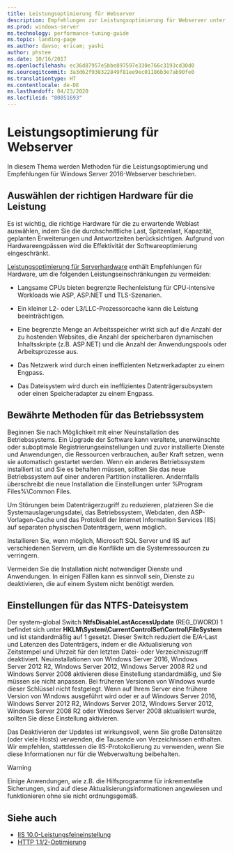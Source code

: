 ```yaml
---
title: Leistungsoptimierung für Webserver
description: Empfehlungen zur Leistungsoptimierung für Webserver unter Windows Server 16
ms.prod: windows-server
ms.technology: performance-tuning-guide
ms.topic: landing-page
ms.author: davso; ericam; yashi
author: phstee
ms.date: 10/16/2017
ms.openlocfilehash: ec36d87957e5bbe897597e330e766c3193cd30d0
ms.sourcegitcommit: 3a3d62f938322849f81ee9ec01186b3e7ab90fe0
ms.translationtype: HT
ms.contentlocale: de-DE
ms.lasthandoff: 04/23/2020
ms.locfileid: "80851693"
---
```

# <a name="performance-tuning-web-servers"></a>Leistungsoptimierung für Webserver


In diesem Thema werden Methoden für die Leistungsoptimierung und Empfehlungen für Windows Server 2016-Webserver beschrieben.


## <a name="selecting-the-proper-hardware-for-performance"></a>Auswählen der richtigen Hardware für die Leistung


Es ist wichtig, die richtige Hardware für die zu erwartende Weblast auswählen, indem Sie die durchschnittliche Last, Spitzenlast, Kapazität, geplanten Erweiterungen und Antwortzeiten berücksichtigen. Aufgrund von Hardwareengpässen wird die Effektivität der Softwareoptimierung eingeschränkt.

[Leistungsoptimierung für Serverhardware](../../hardware/index.md) enthält Empfehlungen für Hardware, um die folgenden Leistungseinschränkungen zu vermeiden:

-   Langsame CPUs bieten begrenzte Rechenleistung für CPU-intensive Workloads wie ASP, ASP.NET und TLS-Szenarien.

-   Ein kleiner L2- oder L3/LLC-Prozessorcache kann die Leistung beeinträchtigen.

-   Eine begrenzte Menge an Arbeitsspeicher wirkt sich auf die Anzahl der zu hostenden Websites, die Anzahl der speicherbaren dynamischen Inhaltsskripte (z.B. ASP.NET) und die Anzahl der Anwendungspools oder Arbeitsprozesse aus.

-   Das Netzwerk wird durch einen ineffizienten Netzwerkadapter zu einem Engpass.

-   Das Dateisystem wird durch ein ineffizientes Datenträgersubsystem oder einen Speicheradapter zu einem Engpass.

## <a name="operating-system-best-practices"></a>Bewährte Methoden für das Betriebssystem


Beginnen Sie nach Möglichkeit mit einer Neuinstallation des Betriebssystems. Ein Upgrade der Software kann veraltete, unerwünschte oder suboptimale Registrierungseinstellungen und zuvor installierte Dienste und Anwendungen, die Ressourcen verbrauchen, außer Kraft setzen, wenn sie automatisch gestartet werden. Wenn ein anderes Betriebssystem installiert ist und Sie es behalten müssen, sollten Sie das neue Betriebssystem auf einer anderen Partition installieren. Andernfalls überschreibt die neue Installation die Einstellungen unter %Program Files%\\Common Files.

Um Störungen beim Datenträgerzugriff zu reduzieren, platzieren Sie die Systemauslagerungsdatei, das Betriebssystem, Webdaten, den ASP-Vorlagen-Cache und das Protokoll der Internet Information Services (IIS) auf separaten physischen Datenträgern, wenn möglich.

Installieren Sie, wenn möglich, Microsoft SQL Server und IIS auf verschiedenen Servern, um die Konflikte um die Systemressourcen zu verringern.

Vermeiden Sie die Installation nicht notwendiger Dienste und Anwendungen. In einigen Fällen kann es sinnvoll sein, Dienste zu deaktivieren, die auf einem System nicht benötigt werden.

## <a name="ntfs-file-system-settings"></a>Einstellungen für das NTFS-Dateisystem

Der system-global Switch **NtfsDisableLastAccessUpdate** (REG\_DWORD) 1 befindet sich unter **HKLM\\System\\CurrentControlSet\\Control\\FileSystem** und ist standardmäßig auf 1 gesetzt. Dieser Switch reduziert die E/A-Last und Latenzen des Datenträgers, indem er die Aktualisierung von Zeitstempel und Uhrzeit für den letzten Datei- oder Verzeichniszugriff deaktiviert. Neuinstallationen von Windows Server 2016, Windows Server 2012 R2, Windows Server 2012, Windows Server 2008 R2 und Windows Server 2008 aktivieren diese Einstellung standardmäßig, und Sie müssen sie nicht anpassen. Bei früheren Versionen von Windows wurde dieser Schlüssel nicht festgelegt. Wenn auf Ihrem Server eine frühere Version von Windows ausgeführt wird oder er auf Windows Server 2016, Windows Server 2012 R2, Windows Server 2012, Windows Server 2012, Windows Server 2008 R2 oder Windows Server 2008 aktualisiert wurde, sollten Sie diese Einstellung aktivieren.

Das Deaktivieren der Updates ist wirkungsvoll, wenn Sie große Datensätze (oder viele Hosts) verwenden, die Tausende von Verzeichnissen enthalten. Wir empfehlen, stattdessen die IIS-Protokollierung zu verwenden, wenn Sie diese Informationen nur für die Webverwaltung beibehalten.

>[!Warning]
> Einige Anwendungen, wie z.B. die Hilfsprogramme für inkrementelle Sicherungen, sind auf diese Aktualisierungsinformationen angewiesen und funktionieren ohne sie nicht ordnungsgemäß.

## <a name="see-also"></a>Siehe auch
- [IIS 10.0-Leistungsfeineinstellung](tuning-iis-10.md)
- [HTTP 1.1/2-Optimierung](http-performance.md)


